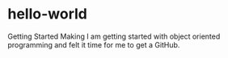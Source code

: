 # hello-world
Getting Started Making
I am getting started with object oriented programming and felt it time for me to get a GitHub.
